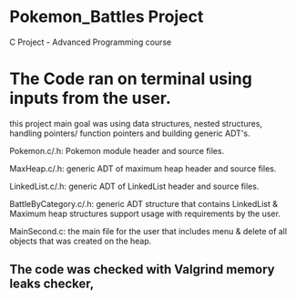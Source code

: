 # Pokemon_Battles Project
C Project - Advanced Programming course

# The Code ran on terminal using inputs from the user.

this project main goal was using data structures, nested structures, handling pointers/ function pointers and building generic ADT's.

Pokemon.c/.h: Pokemon module header and source files.

MaxHeap.c/.h: generic ADT of maximum heap header and source files.

LinkedList.c/.h: generic ADT of LinkedList header and source files.

BattleByCategory.c/.h: generic ADT structure that contains LinkedList & Maximum heap structures support usage with requirements by the user.

MainSecond.c: the main file for the user that includes menu & delete of all objects that was created on the heap.

## The code was checked with Valgrind memory leaks checker, 
